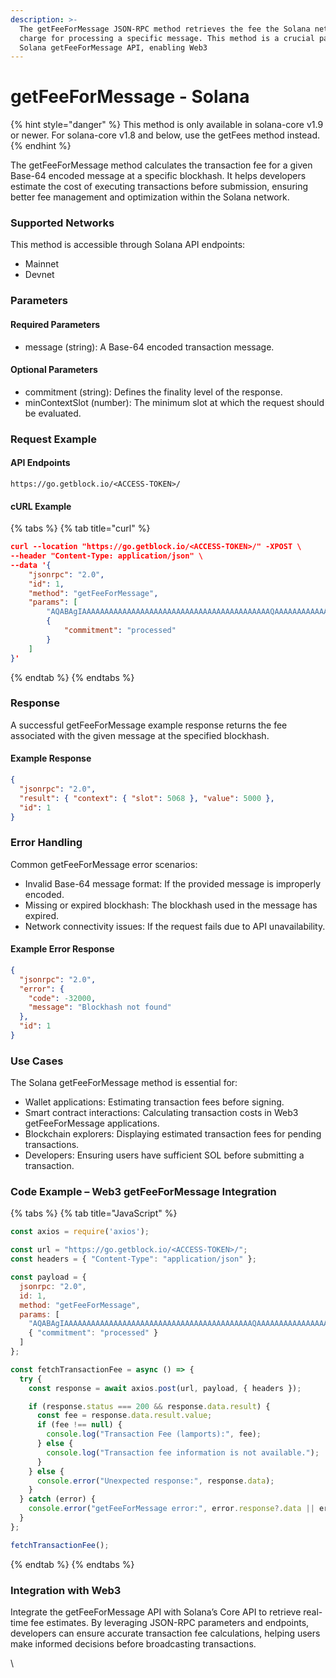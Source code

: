 ```yaml
---
description: >-
  The getFeeForMessage JSON-RPC method retrieves the fee the Solana network will
  charge for processing a specific message. This method is a crucial part of the
  Solana getFeeForMessage API, enabling Web3
---
```


# getFeeForMessage - Solana

{% hint style="danger" %}
This method is only available in solana-core v1.9 or newer. For solana-core v1.8 and below, use the getFees method instead.
{% endhint %}

The getFeeForMessage method calculates the transaction fee for a given Base-64 encoded message at a specific blockhash. It helps developers estimate the cost of executing transactions before submission, ensuring better fee management and optimization within the Solana network.

### Supported Networks

This method is accessible through Solana API endpoints:

* Mainnet
* Devnet

### Parameters

#### Required Parameters

* message (string): A Base-64 encoded transaction message.

#### Optional Parameters

* commitment (string): Defines the finality level of the response.
* minContextSlot (number): The minimum slot at which the request should be evaluated.

### Request Example

#### API Endpoints

```
https://go.getblock.io/<ACCESS-TOKEN>/
```

#### cURL Example

{% tabs %}
{% tab title="curl" %}
```json
curl --location "https://go.getblock.io/<ACCESS-TOKEN>/" -XPOST \
--header "Content-Type: application/json" \
--data '{
    "jsonrpc": "2.0",
    "id": 1,
    "method": "getFeeForMessage",
    "params": [
        "AQABAgIAAAAAAAAAAAAAAAAAAAAAAAAAAAAAAAAAAAAAAAAAAQAAAAAAAAAAAAAAAAAAAAAAAAAAAAAAAAAAAAAAAAAAAAAAAAAAAAAAAAAAAAAAAAAAAAAAAAAAAAAAAAAAAAEBAQAA",
        {
            "commitment": "processed"
        }
    ]
}'
```
{% endtab %}
{% endtabs %}

### Response

A successful getFeeForMessage example response returns the fee associated with the given message at the specified blockhash.

#### Example Response

```json
{
  "jsonrpc": "2.0",
  "result": { "context": { "slot": 5068 }, "value": 5000 },
  "id": 1
}
```

### Error Handling

Common getFeeForMessage error scenarios:

* Invalid Base-64 message format: If the provided message is improperly encoded.
* Missing or expired blockhash: The blockhash used in the message has expired.
* Network connectivity issues: If the request fails due to API unavailability.

#### Example Error Response

```json
{
  "jsonrpc": "2.0",
  "error": {
    "code": -32000,
    "message": "Blockhash not found"
  },
  "id": 1
}
```

### Use Cases

The Solana getFeeForMessage method is essential for:

* Wallet applications: Estimating transaction fees before signing.
* Smart contract interactions: Calculating transaction costs in Web3 getFeeForMessage applications.
* Blockchain explorers: Displaying estimated transaction fees for pending transactions.
* Developers: Ensuring users have sufficient SOL before submitting a transaction.

### Code Example – Web3 getFeeForMessage Integration

{% tabs %}
{% tab title="JavaScript" %}
```javascript
const axios = require('axios');

const url = "https://go.getblock.io/<ACCESS-TOKEN>/"; 
const headers = { "Content-Type": "application/json" };

const payload = {
  jsonrpc: "2.0",
  id: 1,
  method: "getFeeForMessage",
  params: [
    "AQABAgIAAAAAAAAAAAAAAAAAAAAAAAAAAAAAAAAAAAAAAAAAAQAAAAAAAAAAAAAAAAAAAAAAAAAAAAAAAAAAAAAAAAAAAAAAAAAAAAAAAAAAAAAAAAAAAAAAAAAAAAAAAAAAAAEBAQAA",
    { "commitment": "processed" }
  ]
};

const fetchTransactionFee = async () => {
  try {
    const response = await axios.post(url, payload, { headers });

    if (response.status === 200 && response.data.result) {
      const fee = response.data.result.value;
      if (fee !== null) {
        console.log("Transaction Fee (lamports):", fee);
      } else {
        console.log("Transaction fee information is not available.");
      }
    } else {
      console.error("Unexpected response:", response.data);
    }
  } catch (error) {
    console.error("getFeeForMessage error:", error.response?.data || error.message);
  }
};

fetchTransactionFee();

```
{% endtab %}
{% endtabs %}

### Integration with Web3

Integrate the getFeeForMessage API with Solana’s Core API to retrieve real-time fee estimates. By leveraging JSON-RPC parameters and endpoints, developers can ensure accurate transaction fee calculations, helping users make informed decisions before broadcasting transactions.

\
